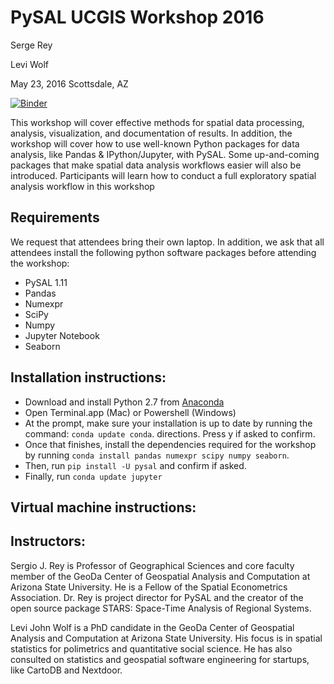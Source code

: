 PySAL UCGIS Workshop 2016
==========================
Serge Rey

Levi Wolf

May 23, 2016
Scottsdale, AZ 

[![Binder](http://mybinder.org/badge.svg)](http://mybinder.org/repo/ljwolf/ucgis_workshop_2016)

This workshop will cover effective methods for spatial data processing,
analysis, visualization, and documentation of results. In addition, the workshop
will cover how to use well-known Python packages for data analysis, like Pandas
& IPython/Jupyter, with PySAL. Some up-and-coming packages that make spatial
data analysis workflows easier will also be introduced. Participants will learn
how to conduct a full exploratory spatial analysis workflow in this workshop

Requirements
----------------------
We request that attendees bring their own laptop. In addition, we ask that all
attendees install the following python software packages before attending the
workshop:

- PySAL 1.11
- Pandas
- Numexpr
- SciPy
- Numpy
- Jupyter Notebook
- Seaborn

Installation instructions:
--------------------------

- Download and install Python 2.7 from [Anaconda](https://www.continuum.io/downloads)
- Open Terminal.app (Mac) or Powershell (Windows)
- At the prompt, make sure your installation is up to date by running the
  command: `conda update conda`. directions. Press y if asked to confirm.
- Once that finishes, install the dependencies required for the workshop by
  running `conda install pandas numexpr scipy numpy seaborn`.
- Then, run `pip install -U pysal` and confirm if asked.
- Finally, run `conda update jupyter`

Virtual machine instructions:
--------------------------------

Instructors:
-------------
Sergio J. Rey is Professor of Geographical Sciences and core faculty member of
the GeoDa Center of Geospatial Analysis and Computation at Arizona State
University.  He is a Fellow of the Spatial Econometrics Association. Dr. Rey is
project director for PySAL and the creator of the open source package STARS:
Space-Time Analysis of Regional Systems.


Levi John Wolf is a PhD candidate in the GeoDa Center of Geospatial Analysis and
Computation at Arizona State University. His focus is in spatial statistics for
polimetrics and quantitative social science. He has also consulted on statistics
and geospatial software engineering for startups, like CartoDB and Nextdoor.
